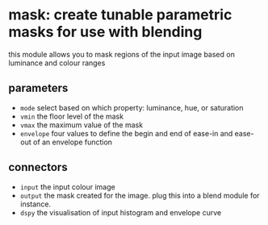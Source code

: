 # mask: create tunable parametric masks for use with blending

this module allows you to mask regions of the input image
based on luminance and colour ranges

## parameters

* `mode` select based on which property: luminance, hue, or saturation
* `vmin` the floor level of the mask
* `vmax` the maximum value of the mask
* `envelope` four values to define the begin and end of ease-in and ease-out of an envelope function

## connectors

* `input` the input colour image
* `output` the mask created for the image. plug this into a blend module for instance.
* `dspy` the visualisation of input histogram and envelope curve
